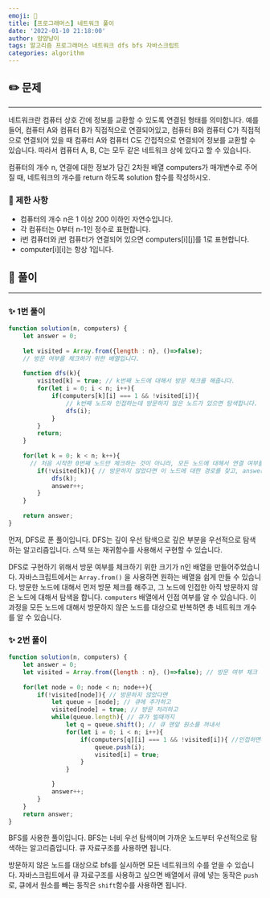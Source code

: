 ```yaml
---
emoji: 🧢
title: [프로그래머스] 네트워크 풀이
date: '2022-01-10 21:18:00'
author: 얌얌냥이
tags: 알고리즘 프로그래머스 네트워크 dfs bfs 자바스크립트 
categories: algorithm
---
```



## ✏️ 문제
---
네트워크란 컴퓨터 상호 간에 정보를 교환할 수 있도록 연결된 형태를 의미합니다. 예를 들어, 컴퓨터 A와 컴퓨터 B가 직접적으로 연결되어있고, 컴퓨터 B와 컴퓨터 C가 직접적으로 연결되어 있을 때 컴퓨터 A와 컴퓨터 C도 간접적으로 연결되어 정보를 교환할 수 있습니다. 따라서 컴퓨터 A, B, C는 모두 같은 네트워크 상에 있다고 할 수 있습니다.

컴퓨터의 개수 n, 연결에 대한 정보가 담긴 2차원 배열 computers가 매개변수로 주어질 때, 네트워크의 개수를 return 하도록 solution 함수를 작성하시오.

### 🚨 제한 사항
- 컴퓨터의 개수 n은 1 이상 200 이하인 자연수입니다.
- 각 컴퓨터는 0부터 n-1인 정수로 표현합니다.
- i번 컴퓨터와 j번 컴퓨터가 연결되어 있으면 computers[i][j]를 1로 표현합니다.
- computer[i][i]는 항상 1입니다.

## 🤔 풀이
---
### ✨ 1번 풀이

```javascript
function solution(n, computers) {
    let answer = 0;
    
    let visited = Array.from({length : n}, ()=>false);
    // 방문 여부를 체크하기 위한 배열입니다.
    
    function dfs(k){ 
        visited[k] = true; // k번째 노드에 대해서 방문 체크를 해줍니다. 
        for(let i = 0; i < n; i++){
            if(computers[k][i] === 1 && !visited[i]){ 
                // k번째 노드와 인접하는데 방문하지 않은 노드가 있으면 탐색합니다. 
                dfs(i); 
            }
        }  
        return;
    }
    
    for(let k = 0; k < n; k++){ 
      // 처음 시작한 0번째 노드만 체크하는 것이 아니라, 모든 노드에 대해서 연결 여부를 따져야 합니다. 
        if(!visited[k]){ // 방문하지 않았다면 이 노드에 대한 경로를 찾고, answer를 1 증가시켜줍니다. 
            dfs(k);
            answer++;
        }
    }    
    
    return answer;
}
```

먼저, DFS로 푼 풀이입니다. DFS는 깊이 우선 탐색으로 깊은 부분을 우선적으로 탐색하는 알고리즘입니다. 스택 또는 재귀함수를 사용해서 구현할 수 있습니다. 

DFS로 구현하기 위해서 방문 여부를 체크하기 위한 크기가 n인 배열을 만들어주었습니다. 자바스크립트에서는 `Array.from()` 을 사용하면 원하는 배열을 쉽게 만들 수 있습니다. 
방문한 노드에 대해서 먼저 방문 체크를 해주고, 그 노드에 인접한 아직 방문하지 않은 노드에 대해서 탐색을 합니다.
`computers` 배열에서 인접 여부를 알 수 있습니다. 
이 과정을 모든 노드에 대해서 방문하지 않은 노드를 대상으로 반복하면 총 네트워크 개수를 알 수 있습니다. 

### ✨ 2번 풀이

```javascript
function solution(n, computers) {
    let answer = 0;
    let visited = Array.from({length : n}, ()=>false); // 방문 여부 체크 배열
    
    for(let node = 0; node < n; node++){
        if(!visited[node]){ // 방문하지 않았다면
            let queue = [node]; // 큐에 추가하고 
            visited[node] = true; // 방문 처리하고 
            while(queue.length){ // 큐가 빌때까지 
                let q = queue.shift(); // 큐 맨앞 원소를 꺼내서 
                for(let i = 0; i < n; i++){
                    if(computers[q][i] === 1 && !visited[i]){ //인접하면서 방문하지 않은 노드이면 큐에 넣어주고, 방문처리 
                        queue.push(i);
                        visited[i] = true;
                    }
                }

            }
            answer++; 
        }   
    }
    return answer;
}


```

BFS를 사용한 풀이입니다. BFS는 너비 우선 탐색이며 가까운 노드부터 우선적으로 탐색하는 알고리즘입니다. 큐 자료구조를 사용하면 됩니다.

방문하지 않은 노드를 대상으로 bfs를 실시하면 모든 네트워크의 수를 얻을 수 있습니다. 
자바스크립트에서 큐 자료구조를 사용하고 싶으면 배열에서 큐에 넣는 동작은 `push`로, 큐에서 원소를 빼는 동작은 `shift`함수를 사용하면 됩니다. 


```toc

```